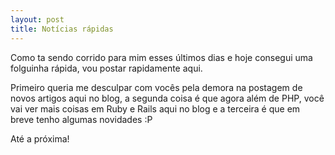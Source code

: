 ```yaml
---
layout: post
title: Notícias rápidas
---
```


Como ta sendo corrido para mim esses últimos dias e hoje consegui uma folguinha rápida, vou postar rapidamente aqui.

Primeiro queria me desculpar com vocês pela demora na postagem de novos artigos aqui no blog, a segunda coisa é que agora além de PHP, você vai ver mais coisas em Ruby e Rails aqui no blog e a terceira é que em breve tenho algumas novidades :P

Até a próxima!
